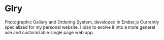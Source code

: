 Glry
============

Photographic Gallery and Ordering System, developed in Ember.js
Currently specialized for my personal website. I plan to evolve it
into a more general use and customizable single page web app.
